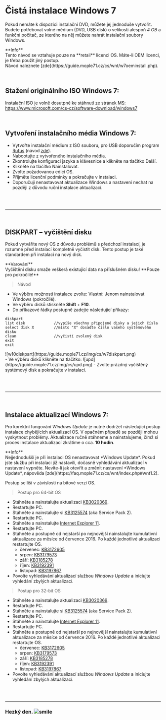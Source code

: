 # Čistá instalace Windows 7

Pokud nemáte k dispozici instalační DVD, můžete jej jednoduše vytvořit. Budete potřebovat volné médium (DVD, USB disk) o velikosti alespoň *4 GB* a funkční počítač, ze kterého na něj můžete nahrát instalační soubory Windows.

<div class="alert info"><p><em class="icon-info-circled"></em>**Info**<br>
Tento návod se vztahuje pouze na **retail** licenci OS. Máte-li OEM licenci, je třeba použít jiný postup.<br>Návod naleznete [zde](https://guide.mople71.cz/cs/wnt/w7oeminstall.php).</p></div>

<br>

## Stažení originálního ISO Windows 7:

Instalační ISO je volně dosutpné ke stáhnutí ze stránek MS: https://www.microsoft.com/cs-cz/software-download/windows7

<br>

## Vytvoření instalačního média Windows 7:

- Vytvořte instalační médium z ISO souboru, pro USB doporučím program [Rufus](https://rufus.akeo.ie/) (návod [zde](http://www.cnews.cz/navody/rufus-vytvorte-zavadeci-flash-disk-s-nejrychlejsim-nastrojem-ze-vsech)).
- Nabootujte z vytvořeného instalačního média.
- Zkontrolujte konfiguraci jazyka a klávesnice a klikněte na tlačítko <span class="green">Další</span>.
- Klikněte na tlačítko <span class="green">Nainstalovat</span>.
- Zvolte požadovanou edici OS.
- Přijměte licenční podmínky a pokračujte v instalaci.
- Doporučuji nenastavovat aktualizace Windows a nastavení nechat na později z důvodu ruční instalace aktualizací.

<br><br><hr><br>

## DISKPART &ndash; vyčištění disku

Pokud vytváříte nový OS z důvodu problémů s předchozí instalací, je rozumné před instalací kompletně vyčistit disk. Tento postup je také standardem při instalaci na nový disk.

<div class="alert exclaim"><p><em class="icon-attention"></em>**Varování**<br>
Vyčištění disku smaže veškerá existující data na příslušném disku! **Pouze pro pokročilé!**</p></div>

> Návod

- Ve výběru možnosti instalace zvolte: Vlastní: Jenom nainstalovat Windows (pokročilé).
- Ve výběru disků stiskněte **Shift** + **F10**.
- Do příkazové řádky postupně zadejte následující příkazy:
<li style="list-style-type: none"><pre><code>diskpart
list disk             //vypíše všechny připojené disky a jejich čísla
select disk X         //místo "X" dosaďte číslo vašeho systémového disku
clean                 //vyčistí zvolený disk
exit
exit</code></pre></li>
<li style="list-style-type: none">![w10diskpart](https://guide.mople71.cz/img/cs/w7diskpart.png)</li>
- Ve výběru disků klikněte na tlačítko: ![upd](https://guide.mople71.cz/img/cs/upd.png)
- Zvolte prázdný vyčištěný systémový disk a pokračujte v instalaci.

<br><br><hr><br>

## Instalace aktualizací Windows 7:
Pro korektní fungování *Windows Update* je nutné dodržet následující postup instalace chybějících aktualizací OS. V opačném případě se později mohou vyskytnout problémy. Aktualizace ručně stáhneme a nainstalujeme, čímž si proces instalace aktualizací zkrátíme o cca. **10 hodin**.

<div class="alert info"><p><em class="icon-info-circled"></em>**Info**<br>
Nejjednodušší je při instalaci OS nenastavovat *Windows Update*. Pokud jste službu při instalaci již nastavili, dočasně vyhledávání aktualizací v nastavení vypněte. Nevíte-li jak otevřít a změnit nastavení *Windows Update*, nápověda [zde](https://faq.mople71.cz/cs/wnt/index.php#wnt1.2).</p></div>

Postup se liší v závislosti na bitové verzi OS.

> Postup pro 64-bit OS

- Stáhněte a nainstalujte aktualizaci [KB3020369](https://www.microsoft.com/cs-CZ/download/details.aspx?id=46817).
- Restartujte PC.
- Stáhněte a nainstalujte si [KB3125574](http://download.windowsupdate.com/d/msdownload/update/software/updt/2016/05/windows6.1-kb3125574-v4-x64_2dafb1d203c8964239af3048b5dd4b1264cd93b9.msu) (aka Service Pack 2).
- Restartujte PC.
- Stáhněte a nainstalujte [Internet Explorer 11](https://www.microsoft.com/cs-cz/download/internet-explorer-11-for-windows-7-details.aspx).
- Restartujte PC.
- Stáhněte a postupně od nejstarší po nejnovější nainstalujte kumulativní aktualizace za měsíce od července 2016. Po každé jednotlivé aktualizaci restartujte OS.
  - červenec: [KB3172605](https://www.microsoft.com/cs-CZ/download/details.aspx?id=53332)
  - srpen: [KB3179573](https://www.microsoft.com/cs-CZ/download/details.aspx?id=53581)
  - září: [KB3185278](https://www.microsoft.com/cs-CZ/download/details.aspx?id=53873)
  - říjen: [KB3192391](https://www.microsoft.com/cs-CZ/download/details.aspx?id=53990)
  - listopad: [KB3197867](http://download.windowsupdate.com/c/msdownload/update/software/secu/2016/11/windows6.1-kb3197867-x64_6f8f45a5706eeee8ac05aa16fa91c984a9edb929.msu)
- Povolte vyhledávání aktualizací službou *Windows Update* a iniciujte vyhledání zbylých aktualizací.

> Postup pro 32-bit OS

- Stáhněte a nainstalujte aktualizaci [KB3020369](https://www.microsoft.com/cs-CZ/download/details.aspx?id=46827).
- Restartujte PC.
- Stáhněte a nainstalujte si [KB3125574](http://download.windowsupdate.com/d/msdownload/update/software/updt/2016/05/windows6.1-kb3125574-v4-x86_ba1ff5537312561795cc04db0b02fbb0a74b2cbd.msu) (aka Service Pack 2).
- Restartujte PC.
- Stáhněte a nainstalujte [Internet Explorer 11](https://www.microsoft.com/cs-cz/download/internet-explorer-11-for-windows-7-details.aspx).
- Restartujte PC.
- Stáhněte a postupně od nejstarší po nejnovější nainstalujte kumulativní aktualizace za měsíce od července 2016. Po každé jednotlivé aktualizaci restartujte OS.
  - červenec: [KB3172605](https://www.microsoft.com/cs-CZ/download/details.aspx?id=53335)
  - srpen: [KB3179573](https://www.microsoft.com/cs-CZ/download/details.aspx?id=53568)
  - září: [KB3185278](https://www.microsoft.com/cs-CZ/download/details.aspx?id=53867)
  - říjen: [KB3192391](https://www.microsoft.com/cs-CZ/download/details.aspx?id=53995)
  - listopad: [KB3197867](http://download.windowsupdate.com/c/msdownload/update/software/secu/2016/11/windows6.1-kb3197867-x86_2313232edda5cca08115455d91120ab3790896ba.msu)
- Povolte vyhledávání aktualizací službou *Windows Update* a iniciujte vyhledání zbylých aktualizací.

<br><br><hr>

<h3 class="nocol">Hezký den. <img class="smile" src="https://mople71.cz/img/sm/smile.svg" alt="smile"></h3>
